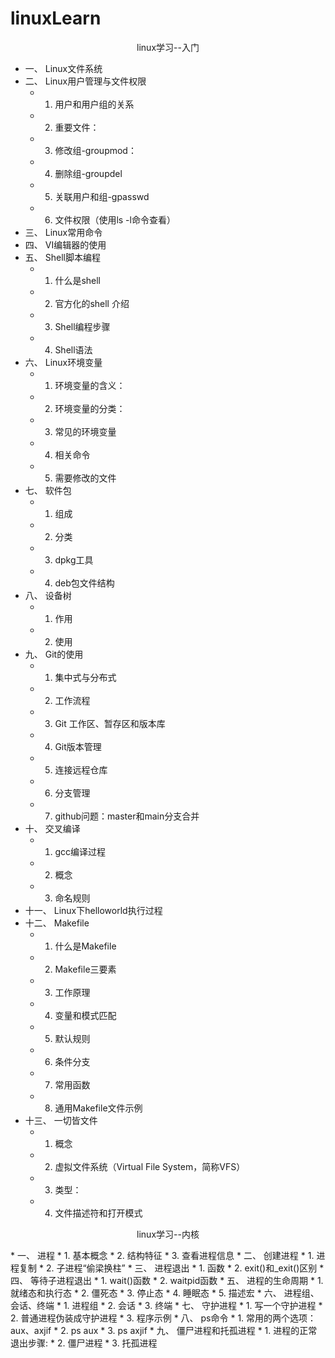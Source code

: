 # linuxLearn
<p align="center">  
linux学习--入门  
</p>   
				
* 一、	Linux文件系统  
* 二、	Linux用户管理与文件权限  
	*	1.	用户和用户组的关系  
	*	2.	重要文件：  
	*	3.	修改组-groupmod：  
	*	4.	删除组-groupdel  
	*	5.	关联用户和组-gpasswd  
	*	6.	文件权限（使用ls -l命令查看）  
* 三、	Linux常用命令  
* 四、	VI编辑器的使用  
* 五、	Shell脚本编程  
	*	1.	什么是shell  
	*	2.	官方化的shell 介绍  
	*	3.	Shell编程步骤  
	*	4.	Shell语法  
* 六、	Linux环境变量  
	*	1.	环境变量的含义：  
	*	2.	环境变量的分类：  
	*	3.	常见的环境变量  
	*	4.	相关命令  
	*	5.	需要修改的文件  
* 七、	软件包  
	*	1.	组成  
	*	2.	分类  
	*	3.	dpkg工具  
	*	4.	deb包文件结构  
* 八、	设备树  
	*	1.	作用  
	*	2.	使用  
* 九、	Git的使用  
	*	1.	集中式与分布式  
	*	2.	工作流程  
	*	3.	Git 工作区、暂存区和版本库  
	*	4.	Git版本管理  
	*	5.	连接远程仓库  
	*	6.	分支管理  
	*	7.	github问题：master和main分支合并  
* 十、	交叉编译  
	*	1.	gcc编译过程  
	*	2.	概念  
	*	3.	命名规则  
* 十一、	Linux下helloworld执行过程  
* 十二、	Makefile  
	*	1.	什么是Makefile  
	*	2.	Makefile三要素  
	*	3.	工作原理  
	*	4.	变量和模式匹配  
	*	5.	默认规则  
	*	6.	条件分支  
	*	7.	常用函数  
	*	8.	通用Makefile文件示例  
* 十三、	一切皆文件  
	*	1.	概念  
	*	2.	虚拟文件系统（Virtual File System，简称VFS）  
	*	3.	类型：  
	*	4.	文件描述符和打开模式

    
<p align="center">  
linux学习--内核  
</p> 
* 一、	进程  
	*	1.	基本概念  
	*	2.	结构特征  
	*	3.	查看进程信息  
* 二、	创建进程  
	*	1.	进程复制  
	*	2.	子进程“偷梁换柱”  
* 三、	进程退出  
	*	1.	函数  
	*	2.	exit()和_exit()区别  
* 四、	等待子进程退出  
	*	1.	wait()函数  
	*	2.	waitpid函数  
* 五、	进程的生命周期  
	*	1.	就绪态和执行态  
	*	2.	僵死态  
	*	3.	停止态  
	*	4.	睡眠态  
	*	5.	描述宏  
* 六、	进程组、会话、终端  
	*	1.	进程组  
	*	2.	会话  
	*	3.	终端  
* 七、	守护进程  
	*	1.	写一个守护进程  
	*	2.	普通进程伪装成守护进程  
	*	3.	程序示例  
* 八、	ps命令  
	*	1.	常用的两个选项：aux、axjif  
	*	2.	ps aux  
	*	3.	ps axjif  
* 九、	僵尸进程和托孤进程  
	*	1.	进程的正常退出步骤:  
	*	2.	僵尸进程  
	*	3.	托孤进程  
